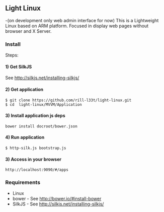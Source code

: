 ## Light Linux
-(on development only web admin interface for now)
This is a Lightweight Linux based on ARM platform. Focused in display web pages without browser and X Server.
### Install
Steps: 
#### 1) Get SilkJS
See http://silkjs.net/installing-silkjs/
#### 2) Get application
```
$ git clone https://github.com/rill-l33t/light-linux.git
$ cd  light-linux/MVVM/Application
```
#### 3) Install application js deps
```
bower install docroot/bower.json
```
#### 4) Run application
```
$ http-silk.js bootstrap.js
```
#### 3) Access in your browser
```
http://localhost:9090/#/apps
```
### Requirements
- Linux
- bower - See http://bower.io/#install-bower
- SilkJS - See http://silkjs.net/installing-silkjs/